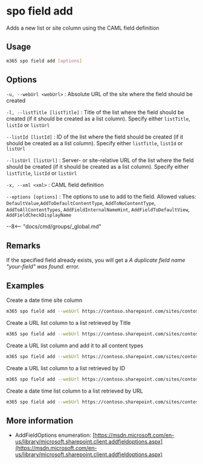 # spo field add

Adds a new list or site column using the CAML field definition

## Usage

```sh
m365 spo field add [options]
```

## Options

`-u, --webUrl <webUrl>`
: Absolute URL of the site where the field should be created

`-l, --listTitle [listTitle]`
: Title of the list where the field should be created (if it should be created as a list column). Specify either `listTitle`, `listId` or `listUrl`

`--listId [listId]`
: ID of the list where the field should be created (if it should be created as a list column). Specify either `listTitle`, `listId` or `listUrl`

`--listUrl [listUrl]`
: Server- or site-relative URL of the list where the field should be created (if it should be created as a list column). Specify either `listTitle`, `listId` or `listUrl`

`-x, --xml <xml>`
: CAML field definition

`--options [options]`
: The options to use to add to the field. Allowed values: `DefaultValue`,`AddToDefaultContentType`, `AddToNoContentType`, `AddToAllContentTypes`, `AddFieldInternalNameHint`, `AddFieldToDefaultView`, `AddFieldCheckDisplayName`

--8<-- "docs/cmd/groups/_global.md"

## Remarks

If the specified field already exists, you will get a _A duplicate field name "your-field" was found._ error.

## Examples

Create a date time site column

```sh
m365 spo field add --webUrl https://contoso.sharepoint.com/sites/contoso-sales --xml '`<Field Type="DateTime" DisplayName="Start date-time" Required="FALSE" EnforceUniqueValues="FALSE" Indexed="FALSE" Format="DateTime" Group="PnP Columns" FriendlyDisplayFormat="Disabled" ID="{5ee2dd25-d941-455a-9bdb-7f2c54aed11b}" SourceID="{4f118c69-66e0-497c-96ff-d7855ce0713d}" StaticName="PnPAlertStartDateTime" Name="PnPAlertStartDateTime"><Default>[today]</Default></Field>`'
```

Create a URL list column to a list retrieved by Title

```sh
m365 spo field add --webUrl https://contoso.sharepoint.com/sites/contoso-sales --listTitle Events --xml '`<Field Type="URL" DisplayName="More information link" Required="FALSE" EnforceUniqueValues="FALSE" Indexed="FALSE" Format="Hyperlink" Group="PnP Columns" ID="{6085e32a-339b-4da7-ab6d-c1e013e5ab27}" SourceID="{4f118c69-66e0-497c-96ff-d7855ce0713d}" StaticName="PnPAlertMoreInformation" Name="PnPAlertMoreInformation"></Field>`'
```

Create a URL list column and add it to all content types

```sh
m365 spo field add --webUrl https://contoso.sharepoint.com/sites/contoso-sales --listTitle Events --xml '`<Field Type="URL" DisplayName="More information link" Required="FALSE" EnforceUniqueValues="FALSE" Indexed="FALSE" Format="Hyperlink" Group="PnP Columns" ID="{6085e32a-339b-4da7-ab6d-c1e013e5ab27}" SourceID="{4f118c69-66e0-497c-96ff-d7855ce0713d}" StaticName="PnPAlertMoreInformation" Name="PnPAlertMoreInformation"></Field>`' --options AddToAllContentTypes
```

Create a URL list column to a list retrieved by ID

```sh
m365 spo field add --webUrl https://contoso.sharepoint.com/sites/contoso-sales --listId e785fe80-2ca1-409e-b9d1-19055a85cd38 --xml '`<Field Type="URL" DisplayName="More information link" Required="FALSE" EnforceUniqueValues="FALSE" Indexed="FALSE" Format="Hyperlink" Group="PnP Columns" ID="{6085e32a-339b-4da7-ab6d-c1e013e5ab27}" SourceID="{4f118c69-66e0-497c-96ff-d7855ce0713d}" StaticName="PnPAlertMoreInformation" Name="PnPAlertMoreInformation"></Field>`'
```

Create a date time list column to a list retrieved by URL

```sh
m365 spo field add --webUrl https://contoso.sharepoint.com/sites/contoso-sales --listUrl /sites/contoso-sales/lists/Events --xml '`<Field Type="DateTime" DisplayName="Start date-time" Required="FALSE" EnforceUniqueValues="FALSE" Indexed="FALSE" Format="DateTime" Group="PnP Columns" FriendlyDisplayFormat="Disabled" ID="{5ee2dd25-d941-455a-9bdb-7f2c54aed11b}" SourceID="{4f118c69-66e0-497c-96ff-d7855ce0713d}" StaticName="PnPAlertStartDateTime" Name="PnPAlertStartDateTime"><Default>[today]</Default></Field>`'
```

## More information

- AddFieldOptions enumeration: [https://msdn.microsoft.com/en-us/library/microsoft.sharepoint.client.addfieldoptions.aspx](https://msdn.microsoft.com/en-us/library/microsoft.sharepoint.client.addfieldoptions.aspx)
